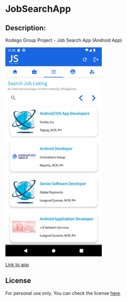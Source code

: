# JobSearchApp

## Description:
Kodego Group Project - Job Search App (Android App)


<img src="https://github.com/jamesdev23/JobSearchApp/blob/master/app/job-search-pic1.png" width="300">

[Link to app](https://github.com/jamesdev23/JobSearchApp/blob/master/app/job-search-app-v1.0.apk)

## License
For personal use only. You can check the license [here](https://github.com/jamesdev23/JobSearchApp/blob/master/LICENSE).

